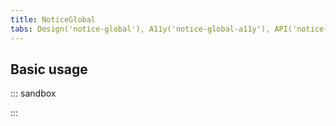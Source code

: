 ```yaml
---
title: NoticeGlobal
tabs: Design('notice-global'), A11y('notice-global-a11y'), API('notice-global-api'), Example('notice-global-code'), Changelog('notice-global-changelog')
---
```


## Basic usage

::: sandbox

<script lang="tsx">
  export Demo from './examples/basic_usage.tsx';
</script>

:::
